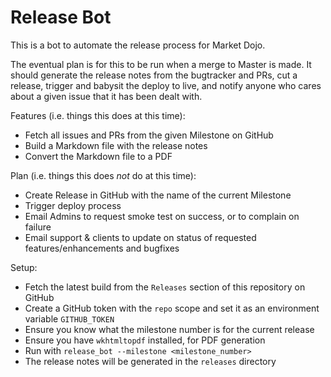 # Release Bot

This is a bot to automate the release process for Market Dojo.

The eventual plan is for this to be run when a merge to Master is made.
It should generate the release notes from the bugtracker and PRs, cut a release,
trigger and babysit the deploy to live, and notify anyone who cares about a
given issue that it has been dealt with.

Features (i.e. things this does at this time):

- Fetch all issues and PRs from the given Milestone on GitHub
- Build a Markdown file with the release notes
- Convert the Markdown file to a PDF

Plan (i.e. things this does _not_ do at this time):

- Create Release in GitHub with the name of the current Milestone
- Trigger deploy process
- Email Admins to request smoke test on success, or to complain on failure
- Email support & clients to update on status of requested features/enhancements and bugfixes

Setup:

- Fetch the latest build from the `Releases` section of this repository on GitHub
- Create a GitHub token with the `repo` scope and set it as an environment variable `GITHUB_TOKEN`
- Ensure you know what the milestone number is for the current release
- Ensure you have `wkhtmltopdf` installed, for PDF generation
- Run with `release_bot --milestone <milestone_number>`
- The release notes will be generated in the `releases` directory

